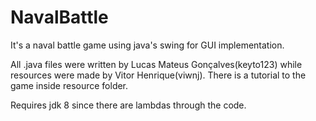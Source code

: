 # NavalBattle
It's a naval battle game using java's swing for GUI implementation.

All .java files were written by Lucas Mateus Gonçalves(keyto123) while resources were made by Vitor Henrique(viwnj). 
There is a tutorial to the game inside resource folder.

Requires jdk 8 since there are lambdas through the code.